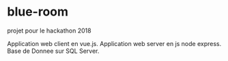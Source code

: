# blue-room
projet pour le hackathon 2018

Application web client en vue.js.
Application web server en js node express.
Base de Donnee sur SQL Server.
